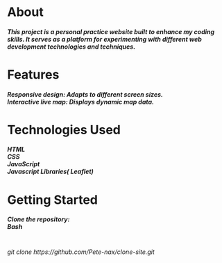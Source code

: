 
<h1>About
<h5>This project is a personal practice website built to enhance my coding skills. It serves as a platform for experimenting with different web development technologies and techniques.
</h5>

 <h1>Features<br></h1>
<h5>
Responsive design: Adapts to different screen sizes.<br>
Interactive live map: Displays dynamic map data.
</h5>

<h1>Technologies Used<br></h1>
<h5>
 HTML<br>
CSS<br>
JavaScript<br>
Javascript Libraries( Leaflet)<br>
</h5>

<h1>
 Getting Started<br> 
</h1>
<h5>Clone the repository:<br>
Bash<br><br></h5>
<i>git clone https://github.com/Pete-nax/clone-site.git</i>
